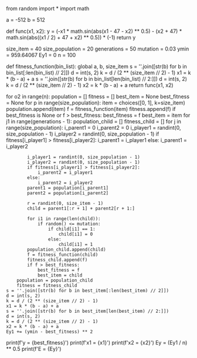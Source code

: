 from random import *
import math

a = -512
b = 512


def func(x1, x2):
    y = (-x1 * math.sin(abs(x1 - 47 - x2) ** 0.5) - (x2 + 47) * math.sin(abs((x1 / 2) + 47 + x2) ** 0.5)) * (-1)
    return y


size_item = 40
size_population = 20
generations = 50
mutation = 0.03
ymin = 959.64067
Ey1 = 0
n = 100


def fitness_function(bin_list):
    global a, b, size_item
    s = ''.join([str(b) for b in bin_list[:len(bin_list) // 2]])
    d = int(s, 2)
    k = d / (2 ** (size_item // 2) - 1)
    x1 = k * (b - a) + a
    s = ''.join([str(b) for b in bin_list[len(bin_list) // 2:]])
    d = int(s, 2)
    k = d / (2 ** (size_item // 2) - 1)
    x2 = k * (b - a) + a
    return func(x1, x2)


for o2 in range(n):
    population = []
    fitness = []
    best_item = None
    best_fitness = None
    for p in range(size_population):
        item = choices([0, 1], k=size_item)
        population.append(item)
        f = fitness_function(item)
        fitness.append(f)
        if best_fitness is None or f > best_fitness:
            best_fitness = f
            best_item = item
    for j1 in range(generations - 1):
        population_child = []
        fitness_child = []
        for j in range(size_population):
            i_parent1 = 0
            i_parent2 = 0
            i_player1 = randint(0, size_population - 1)
            i_player2 = randint(0, size_population - 1)
            if fitness[i_player1] > fitness[i_player2]:
                i_parent1 = i_player1
            else:
                i_parent1 = i_player2

            i_player1 = randint(0, size_population - 1)
            i_player2 = randint(0, size_population - 1)
            if fitness[i_player1] > fitness[i_player2]:
                i_parent2 = i_player1
            else:
                i_parent2 = i_player2
            parent1 = population[i_parent1]
            parent2 = population[i_parent2]

            r = randint(0, size_item - 1)
            child = parent1[:r + 1] + parent2[r + 1:]

            for i1 in range(len(child)):
                if random() <= mutation:
                    if child[i1] == 1:
                        child[i1] = 0
                    else:
                        child[i1] = 1
            population_child.append(child)
            f = fitness_function(child)
            fitness_child.append(f)
            if f > best_fitness:
                best_fitness = f
                best_item = child
        population = population_child
        fitness = fitness_child
    s = ''.join([str(b) for b in best_item[:len(best_item) // 2]])
    d = int(s, 2)
    k = d / (2 ** (size_item // 2) - 1)
    x1 = k * (b - a) + a
    s = ''.join([str(b) for b in best_item[len(best_item) // 2:]])
    d = int(s, 2)
    k = d / (2 ** (size_item // 2) - 1)
    x2 = k * (b - a) + a
    Ey1 += (ymin - best_fitness) ** 2
print(f'y = {best_fitness}')
print(f'x1 = {x1}')
print(f'x2 = {x2}')
Ey = (Ey1 / n) ** 0.5
print(f'E = {Ey}')
